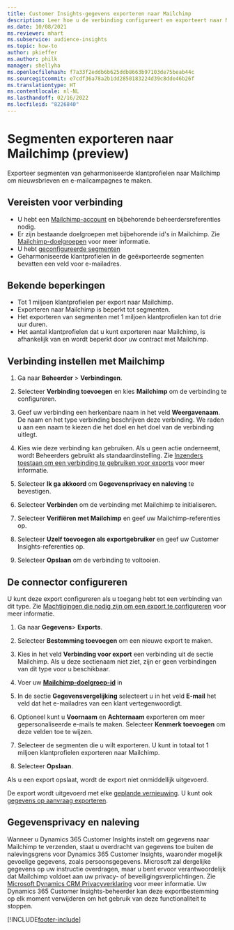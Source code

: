 ```yaml
---
title: Customer Insights-gegevens exporteren naar Mailchimp
description: Leer hoe u de verbinding configureert en exporteert naar Mailchimp.
ms.date: 10/08/2021
ms.reviewer: mhart
ms.subservice: audience-insights
ms.topic: how-to
author: pkieffer
ms.author: philk
manager: shellyha
ms.openlocfilehash: f7a33f2eddb6b625ddb8663b97103de75beab44c
ms.sourcegitcommit: e7cdf36a78a2b1dd2850183224d39c8dde46b26f
ms.translationtype: HT
ms.contentlocale: nl-NL
ms.lasthandoff: 02/16/2022
ms.locfileid: "8226840"
---
```

# <a name="export-segments-to-mailchimp-preview"></a>Segmenten exporteren naar Mailchimp (preview)

Exporteer segmenten van geharmoniseerde klantprofielen naar Mailchimp om nieuwsbrieven en e-mailcampagnes te maken.

## <a name="prerequisites-for-connection"></a>Vereisten voor verbinding

-   U hebt een [Mailchimp-account](https://mailchimp.com/) en bijbehorende beheerdersreferenties nodig.
-   Er zijn bestaande doelgroepen met bijbehorende id's in Mailchimp. Zie [Mailchimp-doelgroepen](https://mailchimp.com/help/create-audience/) voor meer informatie.
-   U hebt [geconfigureerde segmenten](segments.md)
-   Geharmoniseerde klantprofielen in de geëxporteerde segmenten bevatten een veld voor e-mailadres.

## <a name="known-limitations"></a>Bekende beperkingen

- Tot 1 miljoen klantprofielen per export naar Mailchimp.
- Exporteren naar Mailchimp is beperkt tot segmenten.
- Het exporteren van segmenten met 1 miljoen klantprofielen kan tot drie uur duren. 
- Het aantal klantprofielen dat u kunt exporteren naar Mailchimp, is afhankelijk van en wordt beperkt door uw contract met Mailchimp.

## <a name="set-up-connection-to-mailchimp"></a>Verbinding instellen met Mailchimp

1. Ga naar **Beheerder** > **Verbindingen**.

1. Selecteer **Verbinding toevoegen** en kies **Mailchimp** om de verbinding te configureren.

1. Geef uw verbinding een herkenbare naam in het veld **Weergavenaam**. De naam en het type verbinding beschrijven deze verbinding. We raden u aan een naam te kiezen die het doel en het doel van de verbinding uitlegt.

1. Kies wie deze verbinding kan gebruiken. Als u geen actie onderneemt, wordt Beheerders gebruikt als standaardinstelling. Zie [Inzenders toestaan om een verbinding te gebruiken voor exports](connections.md#allow-contributors-to-use-a-connection-for-exports) voor meer informatie.

1. Selecteer **Ik ga akkoord** om **Gegevensprivacy en naleving** te bevestigen.

1. Selecteer **Verbinden** om de verbinding met Mailchimp te initialiseren.

1. Selecteer **Verifiëren met Mailchimp** en geef uw Mailchimp-referenties op.

1. Selecteer **Uzelf toevoegen als exportgebruiker** en geef uw Customer Insights-referenties op.

1. Selecteer **Opslaan** om de verbinding te voltooien. 

## <a name="configure-the-connector"></a>De connector configureren

U kunt deze export configureren als u toegang hebt tot een verbinding van dit type. Zie [Machtigingen die nodig zijn om een export te configureren](export-destinations.md#set-up-a-new-export) voor meer informatie.

1. Ga naar **Gegevens**> **Exports**.

1. Selecteer **Bestemming toevoegen** om een nieuwe export te maken.

1. Kies in het veld **Verbinding voor export** een verbinding uit de sectie Mailchimp. Als u deze sectienaam niet ziet, zijn er geen verbindingen van dit type voor u beschikbaar.

1. Voer uw **[Mailchimp-doelgroep-id](https://mailchimp.com/help/find-audience-id/)** in

1. In de sectie **Gegevensvergelijking** selecteert u in het veld **E-mail** het veld dat het e-mailadres van een klant vertegenwoordigt. 

1. Optioneel kunt u **Voornaam** en **Achternaam** exporteren om meer gepersonaliseerde e-mails te maken. Selecteer **Kenmerk toevoegen** om deze velden toe te wijzen.

1. Selecteer de segmenten die u wilt exporteren. U kunt in totaal tot 1 miljoen klantprofielen exporteren naar Mailchimp.

1. Selecteer **Opslaan**.

Als u een export opslaat, wordt de export niet onmiddellijk uitgevoerd.

De export wordt uitgevoerd met elke [geplande vernieuwing](system.md#schedule-tab). U kunt ook [gegevens op aanvraag exporteren](export-destinations.md#run-exports-on-demand). 

## <a name="data-privacy-and-compliance"></a>Gegevensprivacy en naleving

Wanneer u Dynamics 365 Customer Insights instelt om gegevens naar Mailchimp te verzenden, staat u overdracht van gegevens toe buiten de nalevingsgrens voor Dynamics 365 Customer Insights, waaronder mogelijk gevoelige gegevens, zoals persoonsgegevens. Microsoft zal dergelijke gegevens op uw instructie overdragen, maar u bent ervoor verantwoordelijk dat Mailchimp voldoet aan uw privacy- of beveiligingsverplichtingen. Zie [Microsoft Dynamics CRM Privacyverklaring](https://go.microsoft.com/fwlink/?linkid=396732) voor meer informatie.
Uw Dynamics 365 Customer Insights-beheerder kan deze exportbestemming op elk moment verwijderen om het gebruik van deze functionaliteit te stoppen.

[!INCLUDE[footer-include](../includes/footer-banner.md)]
